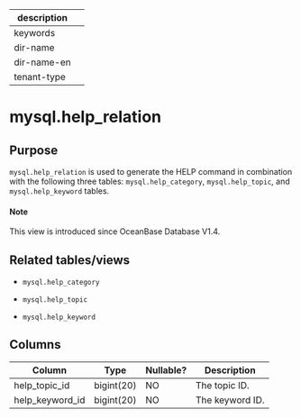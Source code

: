 |description||
|---|---|
|keywords||
|dir-name||
|dir-name-en||
|tenant-type||

# mysql.help_relation

## Purpose

`mysql.help_relation` is used to generate the HELP command in combination with the following three tables: `mysql.help_category`, `mysql.help_topic`, and `mysql.help_keyword` tables.

<main id="notice" type='explain'>
  <h4>Note</h4>
  <p>This view is introduced since OceanBase Database V1.4. </p>
</main>

## Related tables/views

* `mysql.help_category`

* `mysql.help_topic`

* `mysql.help_keyword`

## Columns

| **Column** | **Type** | **Nullable?** | **Description** |
|-----------------|------------|----------------|--------|
| help_topic_id | bigint(20) | NO | The topic ID. |
| help_keyword_id | bigint(20) | NO | The keyword ID. |
